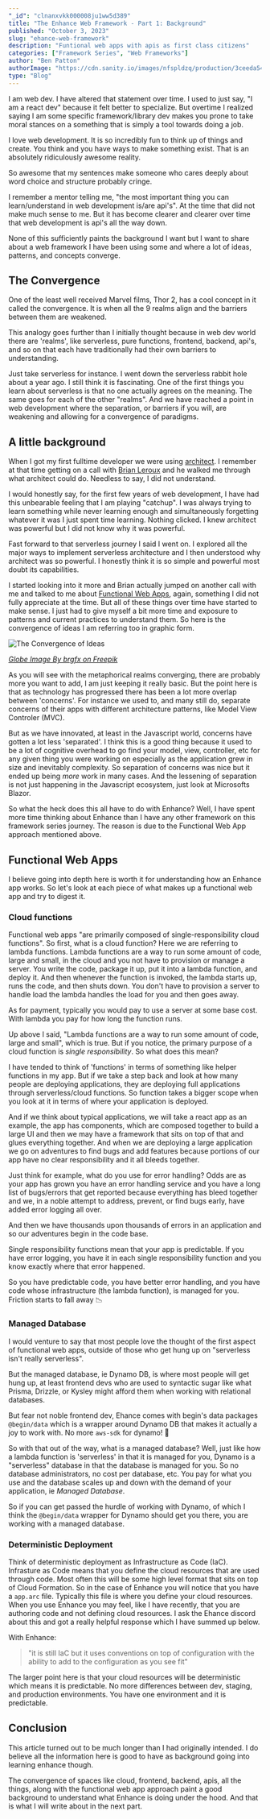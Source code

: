 ```yaml
---
"_id": "clnanxvkk000008ju1ww5d389"
title: "The Enhance Web Framework - Part 1: Background"
published: "October 3, 2023"
slug: "ehance-web-framework"
description: "Funtional web apps with apis as first class citizens"
categories: ["Framework Series", "Web Frameworks"]
author: "Ben Patton"
authorImage: "https://cdn.sanity.io/images/nfspldzq/production/3ceeda54221c7c0614ecc51f955c7be39a1da34e-512x512.jpg"
type: "Blog"
---
```


I am web dev. I have altered that statement over time. I used to just say, "I am a react dev" because it felt better to specialize. But overtime I realized saying I am some specific framework/library dev makes you prone to take moral stances on a something that is simply a tool towards doing a job.

I love web development. It is so incredibly fun to think up of things and create. You think and you have ways to make something exist. That is an absolutely ridiculously awesome reality.

So awesome that my sentences make someone who cares deeply about word choice and structure probably cringe.

I remember a mentor telling me, "the most important thing you can learn/understand in web development is/are api's". At the time that did not make much sense to me. But it has become clearer and clearer over time that web development is api's all the way down.

None of this sufficiently paints the background I want but I want to share about a web framework I have been using some and where a lot of ideas, patterns, and concepts converge.

## The Convergence

One of the least well received Marvel films, Thor 2, has a cool concept in it called the convergence. It is when all the 9 realms align and the barriers between them are weakened.

This analogy goes further than I initially thought because in web dev world there are 'realms', like serverless, pure functions, frontend, backend, api's, and so on that each have traditionally had their own barriers to understanding.

Just take serverless for instance. I went down the serverless rabbit hole about a year ago. I still think it is fascinating. One of the first things you learn about serverless is that no one actually agrees on the meaning. The same goes for each of the other "realms". And we have reached a point in web development where the separation, or barriers if you will, are weakening and allowing for a convergence of paradigms.

## A little background

When I got my first fulltime developer we were using [architect](https://arc.codes). I remember at that time getting on a call with [Brian Leroux](https://twitter.com/brianleroux) and he walked me through what architect could do. Needless to say, I did not understand.

I would honestly say, for the first few years of web development, I have had this unbearable feeling that I am playing "catchup". I was always trying to learn something while never learning enough and simultaneously forgetting whatever it was I just spent time learning. Nothing clicked. I knew architect was powerful but I did not know why it was powerful.

Fast forward to that serverless journey I said I went on. I explored all the major ways to implement serverless architecture and I then understood why architect was so powerful. I honestly think it is so simple and powerful most doubt its capabilities.

I started looking into it more and Brian actually jumped on another call with me and talked to me about [Functional Web Apps](https://fwa.dev), again, something I did not fully appreciate at the time. But all of these things over time have started to make sense. I just had to give myself a bit more time and exposure to patterns and current practices to understand them. So here is the convergence of ideas I am referring too in graphic form.

![The Convergence of Ideas](/public/images/convergence/nine-realms.png)

[_Globe Image By brgfx on Freepik_](https://www.freepik.com/free-vector/earth-globe-cartoon-sticker-white-background_21196645.htm#page=2&query=globe%202d&position=3&from_view=search&track=ais)

As you will see with the metaphorical realms converging, there are probably more you want to add, I am just keeping it really basic. But the point here is that as technology has progressed there has been a lot more overlap between 'concerns'. For instance we used to, and many still do, separate concerns of their apps with different architecture patterns, like Model View Controler (MVC).

But as we have innovated, at least in the Javascript world, concerns have gotten a lot less 'separated'. I think this is a good thing because it used to be a lot of cognitive overhead to go find your model, view, controller, etc for any given thing you were working on especially as the application grew in size and inevitably complexity. So separation of concerns was nice but it ended up being _more_ work in many cases. And the lessening of separation is not just happening in the Javascript ecosystem, just look at Microsofts Blazor.

So what the heck does this all have to do with Enhance? Well, I have spent more time thinking about Enhance than I have any other framework on this framework series journey. The reason is due to the Functional Web App approach mentioned above.

## Functional Web Apps

I believe going into depth here is worth it for understanding how an Enhance app works. So let's look at each piece of what makes up a functional web app and try to digest it.

### Cloud functions

Functional web apps "are primarily composed of single-responsibility cloud functions". So first, what is a cloud function? Here we are referring to lambda functions. Lambda functions are a way to run some amount of code, large and small, in the cloud and you not have to provision or manage a server. You write the code, package it up, put it into a lambda function, and deploy it. And then whenever the function is invoked, the lambda starts up, runs the code, and then shuts down. You don't have to provision a server to handle load the lambda handles the load for you and then goes away.

As for payment, typically you would pay to use a server at some base cost. With lambda you pay for how long the function runs.

Up above I said, "Lambda functions are a way to run some amount of code, large and small", which is true. But if you notice, the primary purpose of a cloud function is _single responsibility_. So what does this mean?

I have tended to think of 'functions' in terms of something like helper functions in my app. But if we take a step back and look at how many people are deploying applications, they are deploying full applications through serverless/cloud functions. So function takes a bigger scope when you look at it in terms of where your application is deployed.

And if we think about typical applications, we will take a react app as an example, the app has components, which are composed together to build a large UI and then we may have a framework that sits on top of that and glues everything together. And when we are deploying a large application we go on adventures to find bugs and add features because portions of our app have no clear responsibility and it all bleeds together.

Just think for example, what do you use for error handling? Odds are as your app has grown you have an error handling service and you have a long list of bugs/errors that get reported because everything has bleed together and we, in a noble attempt to address, prevent, or find bugs early, have added error logging all over.

And then we have thousands upon thousands of errors in an application and so our adventures begin in the code base.

Single responsibility functions mean that your app is predictable. If you have error logging, you have it in each single responsibility function and you know exactly where that error happened.

So you have predictable code, you have better error handling, and you have code whose infrastructure (the lambda function), is managed for you. Friction starts to fall away 📉

### Managed Database

I would venture to say that most people love the thought of the first aspect of functional web apps, outside of those who get hung up on "serverless isn't really serverless".

But the managed database, ie Dynamo DB, is where most people will get hung up, at least frontend devs who are used to syntactic sugar like what Prisma, Drizzle, or Kysley might afford them when working with relational databases.

But fear not noble frontend dev, Ehance comes with begin's data packages `@begin/data` which is a wrapper around Dynamo DB that makes it actually a joy to work with. No more `aws-sdk` for dynamo! 🎉

So with that out of the way, what is a managed database? Well, just like how a lambda function is 'serverless' in that it is managed for you, Dynamo is a "serverless" database in that the database is managed for you. So no database administrators, no cost per database, etc. You pay for what you use and the database scales up and down with the demand of your application, ie _Managed Database_.

So if you can get passed the hurdle of working with Dynamo, of which I think the `@begin/data` wrapper for Dynamo should get you there, you are working with a managed database.

### Deterministic Deployment

Think of deterministic deployment as Infrastructure as Code (IaC). Infrasture as Code means that you define the cloud resources that are used through code. Most often this will be some high level format that sits on top of Cloud Formation. So in the case of Enhance you will notice that you have a `app.arc` file. Typically this file is where you define your cloud resources. When you use Enhance you may feel, like I have recently, that you are authoring code and not defining cloud resources. I ask the Ehance discord about this and got a really helpful response which I have summed up below.

With Enhance:

> "it is still IaC but it uses conventions on top of configuration with the ability to add to the configuration as you see fit"

The larger point here is that your cloud resources will be deterministic which means it is predictable. No more differences between dev, staging, and production environments. You have one environment and it is predictable.

## Conclusion

This article turned out to be much longer than I had originally intended. I do believe all the information here is good to have as background going into learning enhance though.

The convergence of spaces like cloud, frontend, backend, apis, all the things, along with the functional web app approach paint a good background to understand what Enhance is doing under the hood. And that is what I will write about in the next part.
